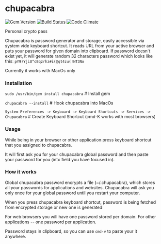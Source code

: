 chupacabra
==========

[![Gem Version](https://badge.fury.io/rb/chupacabra.png)](http://badge.fury.io/rb/chupacabra)
[![Build Status](https://travis-ci.org/dawid-sklodowski/chupacabra.png)](https://travis-ci.org/dawid-sklodowski/chupacabra)
[![Code Climate](https://codeclimate.com/github/dawid-sklodowski/chupacabra.png)](https://codeclimate.com/github/dawid-sklodowski/chupacabra)

Personal crypto pass 

Chupacabra is password generator and storage, easily accessible via system vide keyboard shortcut.  It reads URL from your active browser and puts your password for given domain into clipboard. If password doesn't exist yet, it will generate random 32 characters password which looks like this: ```pY9)YjiU^cEqzrhz#i(@qt4zu(!NT3No```

Currently it works with MacOs only


### Installation
```sudo /usr/bin/gem install chupacabra``` # Install gem

```chupacabra --install``` # Hook chupacabra into MacOs

```System Preferences -> Keyboard -> Keyboard Shortcuts -> Services -> Chupacabra``` # Create Keyboard Shortcut (cmd-K works with most browsers)

### Usage
While being in your browser or other application press keyboard shortcut that you assigned to chupacabra.

It will first ask you for your chupacabra global password and then paste your password for you (into field you have focused in).

### How it works
Global chupacabra password encrypts a file (~/.chupacabra), which stores all your passwords for applications and websites.
Chupacabra will ask you only once for your global password until you restart your computer.

When you press chupacabra keyboard shortcut, password is being fetched from encrypted storage or new one is generated

For web browsers you will have one password stored per domain. For other applications -- one password per application.

Password stays in clipboard, so you can use ```cmd-v``` to paste your it anywhere.
